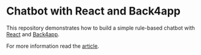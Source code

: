 # Chatbot with React and Back4app

This repository demonstrates how to build a simple rule-based chatbot with [React](https://reactjs.org/) and [Back4app](https://www.back4app.com/).

For more information read the [article](#).